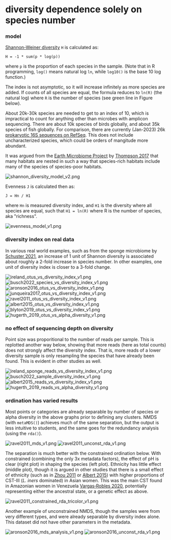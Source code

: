 # diversity dependence solely on species number #

### model ###
[Shannon-Weiner diversity](https://www.itl.nist.gov/div898/software/dataplot/refman2/auxillar/shannon.htm) `H` is calculated as:

`H = -1 * sum(p * log(p))`

where `p` is the proportion of each species in the sample. (Note that in R programming, `log()` means natural log `ln`, while `log10()` is the base 10 log function.)

The index is not asymptotic, so it will increase infinitely as more species are added. If counts of all species are equal, the formula reduces to `ln(R)` (the natural log) where `R` is the number of species (see green line in Figure below).

About 20k-30k species are needed to get to an index of 10, which is impractical to count for anything other than microbes with amplicon sequencing. There are about 10k species of birds globally, and about 35k species of fish globally. For comparison, there are currently (Jan-2023) 26k [prokaryotic 16S sequences on RefSeq](https://www.ncbi.nlm.nih.gov/nuccore?term=33175%5BBioProject%5D+OR+33317%5BBioProject%5D). This does not include uncharacterized species, which could be orders of mangitude more abundant.

It was argued from the [Earth Microbiome Project](https://en.wikipedia.org/wiki/Earth_Microbiome_Project) by [Thompson 2017](https://doi.org/10.1038/nature24621) that many habitats are nested in such a way that species-rich habitats include many of the species of species-poor habitats.

![shannon_diversity_model_v2.png](https://github.com/wrf/misc-analyses/blob/master/eco_diversity/images/shannon_diversity_model_v2.png)

Evenness `J` is calculated then as:

`J = Hn / H1`

where `Hn` is measured diversity index, and `H1` is the diversity where all species are equal, such that `H1 = ln(R)` where R is the number of species, aka "richness".

![evenness_model_v1.png](https://github.com/wrf/misc-analyses/blob/master/eco_diversity/images/evenness_model_v1.png)

### diversity index on real data ###
In various real world examples, such as from the sponge microbiome by [Schuster 2021](https://doi.org/10.1128/msphere.00991-20), an increase of 1 unit of Shannon diversity is associated about roughly a 2-fold increase in species number. In other examples, one unit of diversity index is closer to a 3-fold change.

![ireland_otus_vs_diversity_index_v1.png](https://github.com/wrf/misc-analyses/blob/master/eco_diversity/images/ireland_otus_vs_diversity_index_v1.png) ![busch2022_species_vs_diversity_index_v1.png](https://github.com/wrf/misc-analyses/blob/master/eco_diversity/images/busch2022_species_vs_diversity_index_v1.png) 
![aronson2016_otus_vs_diversity_index_v1.png](https://github.com/wrf/misc-analyses/blob/master/eco_diversity/images/aronson2016_otus_vs_diversity_index_v1.png) ![junqueira2017_otus_vs_diversity_index_v1.png](https://github.com/wrf/misc-analyses/blob/master/eco_diversity/images/junqueira2017_otus_vs_diversity_index_v1.png)
![ravel2011_otus_vs_diversity_index_v1.png](https://github.com/wrf/misc-analyses/blob/master/eco_diversity/images/ravel2011_otus_vs_diversity_index_v1.png) ![albert2015_otus_vs_diversity_index_v1.png](https://github.com/wrf/misc-analyses/blob/master/eco_diversity/images/albert2015_otus_vs_diversity_index_v1.png)
![blyton2019_otus_vs_diversity_index_v1.png](https://github.com/wrf/misc-analyses/blob/master/eco_diversity/images/blyton2019_otus_vs_diversity_index_v1.png) ![hugerth_2019_otus_vs_alpha_diversity_v1.png](https://github.com/wrf/misc-analyses/blob/master/eco_diversity/images/hugerth_2019_otus_vs_alpha_diversity_v1.png)

### no effect of sequencing depth on diversity ###
Point size was proporitional to the number of reads per sample. This is replotted another way below, showing that more reads (here as total counts) does not strongly affect the diversity index. That is, more reads of a lower diversity sample is only resampling the species that have already been found. This is evident in other studies as well.

![ireland_sponge_reads_vs_diversity_index_v1.png](https://github.com/wrf/misc-analyses/blob/master/eco_diversity/images/ireland_sponge_reads_vs_diversity_index_v1.png) ![busch2022_sample_diversity_index_v1.png](https://github.com/wrf/misc-analyses/blob/master/eco_diversity/images/busch2022_sample_diversity_index_v1.png) ![albert2015_reads_vs_diversity_index_v1.png](https://github.com/wrf/misc-analyses/blob/master/eco_diversity/images/albert2015_reads_vs_diversity_index_v1.png) ![hugerth_2019_reads_vs_alpha_diversity_v1.png](https://github.com/wrf/misc-analyses/blob/master/eco_diversity/images/hugerth_2019_reads_vs_alpha_diversity_v1.png)

### ordination has varied results ###
Most points or categories are already separable by number of species or alpha diversity in the above graphs prior to defining any clusters. NMDS (with `metaMDS()`) achieves much of the same separation, but the output is less intuitive to students, and the same goes for the redundancy analysis (using the `rda()`).

![ravel2011_mds_v1.png](https://github.com/wrf/misc-analyses/blob/master/eco_diversity/images/ravel2011_mds_v1.png) ![ravel2011_unconst_rda_v1.png](https://github.com/wrf/misc-analyses/blob/master/eco_diversity/images/ravel2011_unconst_rda_v1.png) 

The separation is much better with the constrained ordination below. With constrained (combining the only 3x metadata factors), the effect of pH is clear (right plot) in shaping the species (left plot). Ethnicity has little effect (middle plot), though it is argued in other studies that there is a small effect of ethnicity (such as in [Zhou 2011](https://pmc.ncbi.nlm.nih.gov/articles/PMC2868947/) or [Albert 2015](https://doi.org/10.1371/journal.pone.0135620)) with higher proportions of CST-III (*L. iners* dominated) in Asian women. This was the main CST found in Amazonian women in Venezuela [Vargas‑Robles 2020](https://doi.org/10.1038/s41598-020-69111-x), potentially representing either the ancestral state, or a genetic effect as above.

![ravel2011_constrained_rda_tricolor_v1.png](https://github.com/wrf/misc-analyses/blob/master/eco_diversity/images/ravel2011_constrained_rda_tricolor_v1.png) 

Another example of unconstrained NMDS, though the samples were from very different types, and were already separable by diversity index alone. This dataset did not have other parameters in the metadata.

![aronson2016_mds_analysis_v1.png](https://github.com/wrf/misc-analyses/blob/master/eco_diversity/images/aronson2016_mds_analysis_v1.png) ![aronson2016_unconst_rda_v1.png](https://github.com/wrf/misc-analyses/blob/master/eco_diversity/images/aronson2016_unconst_rda_v1.png)





